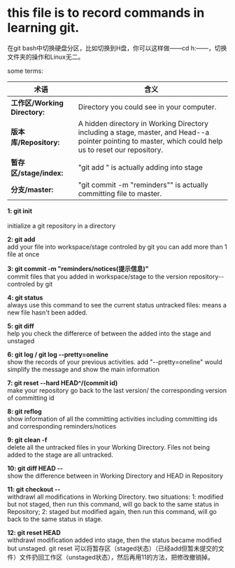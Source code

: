 # this file is to record commands in learning git.

在git bash中切换硬盘分区，比如切换到H盘，你可以这样做——cd h:——，切换文件夹的操作和Linux无二。

some terms:<br>

术语 | 含义
--- | ---
**工作区/Working Directory:** | Directory you could see in your computer.
**版本库/Repository:** | A hidden directory in Working Directory including a stage, master, and Head--a pointer pointing to master, which could help us to reset our repository.
**暂存区/stage/index:** | "git add <file>" is actually adding <file> into stage<br>
**分支/master:** | "git commit -m "reminders"" is actually committing file to master.<br>

**1: git init**<br>  
	initialize a git repository in a directory

**2: git add <file>**<br>
	add your file into workspace/stage controled by git
	you can add more than 1 file at once

**3: git commit -m "reminders/notices(提示信息)"**<br>
	commit files that you added in workspace/stage to the version repository--controled by git

**4: git status**<br>
	always use this command to see the current status
    untracked files: means a new file hasn't been added.

**5: git diff <file>**<br>
	help you check the differerce of between the <file> added into the stage and unstaged <file>

**6: git log / git log --pretty=oneline**<br>
	show the records of your previous activities.
	add "--pretty=oneline" would simplify the message and show the main information

**7: git reset --hard HEAD^/(commit id)**<br>
	make your repository go back to the last version/ the corresponding version of committing id

**8: git reflog**<br>
	show information of all the committing activities including committing ids and corresponding reminders/notices


**9: git clean -f**<br>
    delete all the untracked files in your Working Directory. Files not being added to the stage are all untracked.

**10: git diff HEAD -- <file>**<br>
    show the difference between <file> in Working Directory and HEAD in Repository

**11: git checkout -- <file>**<br>
    withdrawl all modifications in Working Directory.
    two situations:
    1: modified but not staged, then run this command, <file> will go back to the same status in Repository;
    2: staged but modified again, then run this command, <file> will go back to the same status in stage.

**12: git reset HEAD <file>**<br>
    withdrawl modification added into stage, then the <file> status became modified but unstaged.
    git reset <file>
    可以将暂存区（staged状态）（已经add但暂未提交的文件）文件扔回工作区（unstaged状态），然后再用11的方法，把修改撤销掉。







